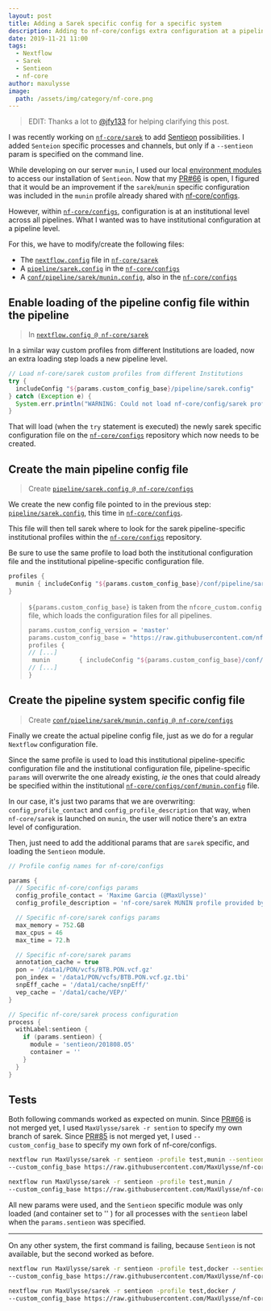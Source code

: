 ```yaml
---
layout: post
title: Adding a Sarek specific config for a specific system
description: Adding to nf-core/configs extra configuration at a pipeline level
date: 2019-11-21 11:00
tags:
  - Nextflow
  - Sarek
  - Sentieon
  - nf-core
author: maxulysse
image:
  path: /assets/img/category/nf-core.png
---
```


> EDIT: Thanks a lot to [@jfy133](https://github.com/jfy133) for helping clarifying this post.

I was recently working on [`nf-core/sarek`](https://github.com/nf-core/sarek) to add [Sentieon](https://www.sentieon.com/) possibilities.
I added `Senteion` specific processes and channels, but only if a `--sentieon` param is specified on the command line.

While developing on our server `munin`, I used our local [environment modules](http://modules.sourceforge.net/) to access our installation of `Sentieon`.
Now that my [PR#66](https://github.com/nf-core/sarek/pull/66) is open, I figured that it would be an improvement if the `sarek`/`munin` specific configuration was included in the `munin` profile already shared with [nf-core/configs](https://github.com/nf-core/configs).

However, within [`nf-core/configs`](https://github.com/nf-core/configs), configuration is at an institutional level across all pipelines.
What I wanted was to have institutional configuration at a pipeline level.

For this, we have to modify/create the following files:

* The [`nextflow.config`](https://github.com/nf-core/sarek/blob/master/nextflow.config) file in [`nf-core/sarek`](https://github.com/nf-core/sarek)
* A [`pipeline/sarek.config`](https://github.com/nf-core/configs/blob/master/pipeline/sarek.config) in the [`nf-core/configs`](https://github.com/nf-core/configs)
* A [`conf/pipeline/sarek/munin.config`](https://github.com/nf-core/configs/blob/master/conf/pipeline/sarek/munin.config), also in the [`nf-core/configs`](https://github.com/nf-core/configs)

## Enable loading of the pipeline config file within the pipeline

> In [`nextflow.config @ nf-core/sarek`](https://github.com/nf-core/sarek/blob/master/nextflow.config)

In a similar way custom profiles from different Institutions are loaded, now an extra loading step loads a new pipeline level.

```groovy
// Load nf-core/sarek custom profiles from different Institutions
try {
  includeConfig "${params.custom_config_base}/pipeline/sarek.config"
} catch (Exception e) {
  System.err.println("WARNING: Could not load nf-core/config/sarek profiles: ${params.custom_config_base}/pipeline/sarek.config")
}
```

That will load (when the `try` statement is executed) the newly sarek specific configuration file on the [`nf-core/configs`](https://github.com/nf-core/configs) repository which now needs to be created.

## Create the main pipeline config file

> Create [`pipeline/sarek.config @ nf-core/configs`](https://github.com/nf-core/configs/blob/master/pipeline/sarek.config)

We create the new config file pointed to in the previous step: [`pipeline/sarek.config`](https://github.com/nf-core/configs/blob/master/pipeline/sarek.config), this time in [`nf-core/configs`](https://github.com/nf-core/configs).

This file will then tell sarek where to look for the sarek pipeline-specific institutional profiles within the [`nf-core/configs`](https://github.com/nf-core/configs) repository.

Be sure to use the same profile to load both the institutional configuration file and the institutional pipeline-specific configuration file.

```groovy
profiles {
  munin { includeConfig "${params.custom_config_base}/conf/pipeline/sarek/munin.config" }
}
```

> `${params.custom_config_base}` is taken from the `nfcore_custom.config` file, which loads the configuration files for all pipelines.
>
>  ```groovy
> params.custom_config_version = 'master'
> params.custom_config_base = "https://raw.githubusercontent.com/nf-core/configs/${params.custom_config_version}"
> profiles {
> // [...]
>   munin        { includeConfig "${params.custom_config_base}/conf/munin.config" }
> // [...]
> }
> ```

## Create the pipeline system specific config file

> Create [`conf/pipeline/sarek/munin.config @ nf-core/configs`](https://github.com/nf-core/configs/blob/master/conf/pipeline/sarek/munin.config)

Finally we create the actual pipeline config file, just as we do for a regular `Nextflow` configuration file.

Since the same profile is used to load this institutional pipeline-specific configuration file and the institutional configuration file, pipeline-specific `params` will overwrite the one already existing, _ie_ the ones that could already be specified within the institutional [`nf-core/configs/conf/munin.config`](https://github.com/nf-core/configs/blob/master/conf/munin.config) file.

In our case, it's just two params that we are overwriting: `config_profile_contact` and `config_profile_description` that way, when `nf-core/sarek` is launched on `munin`, the user will notice there's an extra level of configuration.

Then, just need to add the additional params that are `sarek` specific, and loading the `Sentieon` module.

```groovy
// Profile config names for nf-core/configs

params {
  // Specific nf-core/configs params
  config_profile_contact = 'Maxime Garcia (@MaxUlysse)'
  config_profile_description = 'nf-core/sarek MUNIN profile provided by nf-core/configs'

  // Specific nf-core/sarek configs params
  max_memory = 752.GB
  max_cpus = 46
  max_time = 72.h

  // Specific nf-core/sarek params
  annotation_cache = true
  pon = '/data1/PON/vcfs/BTB.PON.vcf.gz'
  pon_index = '/data1/PON/vcfs/BTB.PON.vcf.gz.tbi'
  snpEff_cache = '/data1/cache/snpEff/'
  vep_cache = '/data1/cache/VEP/'
}

// Specific nf-core/sarek process configuration
process {
  withLabel:sentieon {
    if (params.sentieon) {
      module = 'sentieon/201808.05'
      container = ''
    }
  }
}
```

## Tests

Both following commands worked as expected on munin.
Since [PR#66](https://github.com/nf-core/sarek/pull/66) is not merged yet, I used `MaxUlysse/sarek -r sention` to specify my own branch of sarek.
Since [PR#85](https://github.com/nf-core/configs/pull/85) is not merged yet, I used `--custom_config_base` to specify my own fork of nf-core/configs.

```bash
nextflow run MaxUlysse/sarek -r sentieon -profile test,munin --sentieon /
--custom_config_base https://raw.githubusercontent.com/MaxUlysse/nf-core_configs/sarek
```

```bash
nextflow run MaxUlysse/sarek -r sentieon -profile test,munin /
--custom_config_base https://raw.githubusercontent.com/MaxUlysse/nf-core_configs/sarek
```

All new params were used, and the `Sentieon` specific module was only loaded (and container set to '' ) for all processes with the `sentieon` label when the `params.sentieon` was specified.

---

On any other system, the first command is failing, because `Sentieon` is not available, but the second worked as before.

```bash
nextflow run MaxUlysse/sarek -r sentieon -profile test,docker --sentieon /
--custom_config_base https://raw.githubusercontent.com/MaxUlysse/nf-core_configs/sarek
```

```bash
nextflow run MaxUlysse/sarek -r sentieon -profile test,docker /
--custom_config_base https://raw.githubusercontent.com/MaxUlysse/nf-core_configs/sarek
```
